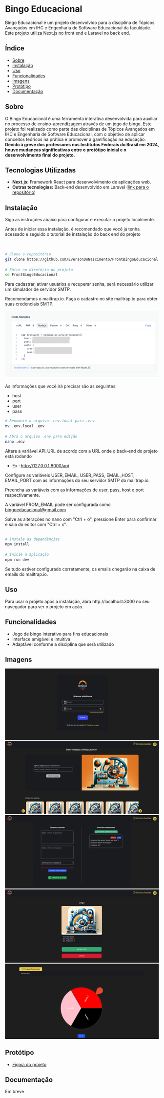# Bingo Educacional

Bingo Educacional é um projeto desenvolvido para a disciplina de Tópicos Avançados em IHC e Engenharia de Software Educacional da faculdade. Este projeto utiliza Next.js no front end e Laravel no back end.

## Índice

- [Sobre](#sobre)
- [Instalação](#instalação)
- [Uso](#uso)
- [Funcionalidades](#funcionalidades)
- [Imagens](#imagens)
- [Protótipo](#protótipo)
- [Documentação](#documentação)

## Sobre

O Bingo Educacional é uma ferramenta interativa desenvolvida para auxiliar no processo de ensino-aprendizagem através de um jogo de bingo. Este projeto foi realizado como parte das disciplinas de Tópicos Avançados em IHC e Engenharia de Software Educacional, com o objetivo de aplicar conceitos teóricos na prática e promover a gamificação na educação. **Devido à greve dos professores nos Institutos Federais do Brasil em 2024, houve mudanças significativas entre o protótipo inicial e o desenvolvimento final do projeto.**

## Tecnologias Utilizadas

- **Next.js:** Framework React para desenvolvimento de aplicações web.
- **Outras tecnologias:** Back-end desenvolvido em Laravel ([link para o repositório](https://github.com/Gustavo-Henrique-Lima/BingoEducacional))

## Instalação

Siga as instruções abaixo para configurar e executar o projeto localmente.

Antes de iniciar essa instalação, é recomendado que você já tenha acessado e seguido o tutorial de instalação do back end do projeto

```bash


# Clone o repositório
git clone https://github.com/EversonDoNascimento/FrontBingoEducacional.git

# Entre no diretório do projeto
cd FrontBingoEducacional
```

Para cadastrar, ativar usuários e recuperar senha, será necessário utilizar um simulador de servidor SMTP.

Recomendamos o mailtrap.io. Faça o cadastro no site mailtrap.io para obter suas credenciais SMTP.

![Imagem mailtrap](./public/readme/mailtrap.png)

As informações que você irá precisar são as seguintes:

- host
- port
- user
- pass

```bash
# Renomeie o arquivo .env.local para .env
mv .env.local .env

# Abra o arquivo .env para edição
nano .env
```

Altere a variável API_URL de acordo com a URL onde o back-end do projeto está rodando

- Ex.: http://127.0.0.1:8000/api

Configure as variáveis USER_EMAIL, USER_PASS, EMAIL_HOST, EMAIL_PORT com as informações do seu servidor SMTP do mailtrap.io.

Preencha as variáveis com as informações de user, pass, host e port respectivamente.

A variável FROM_EMAIL pode ser configurada como bingoeducacional@gmail.com

Salve as alterações no nano com "Ctrl + o", pressione Enter para confirmar e saia do editor com "Ctrl + x".

```bash

# Instale as dependências
npm install

# Inicie a aplicação
npm run dev
```

Se tudo estiver configurado corretamente, os emails chegarão na caixa de emails do mailtrap.io.

## Uso

Para usar o projeto após a instalação, abra http://localhost:3000 no seu navegador para ver o projeto em ação.

## Funcionalidades

- Jogo de bingo interativo para fins educacionais
- Interface amigável e intuitiva
- Adaptável conforme a disciplina que será utilizado

## Imagens

![Login Bingo](./public/readme/login.png)
![Home Bingo](./public/readme/home.png)
![Register Question Bingo](./public/readme/register_question.png)
![Init Game Bingo](./public/readme/init_game.png)
![Roulette Bingo](./public/readme/roulette.png)

## Protótipo

- [Figma do projeto](https://www.figma.com/design/rL9BylzBv3Uwx5YU30Z1PO/Projeto-IHC-%2B-ESE?node-id=0-1&t=IS7pDtYlwVJYlAbn-0)

## Documentação

Em breve
